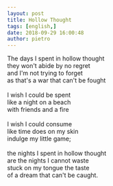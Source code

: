 ```yaml
---
layout: post
title: Hollow Thought
tags: [english,]
date: 2018-09-29 16:00:48
author: pietro
---
```

The days I spent in hollow thought<br/>they won't abide by no regret<br/>and I'm not trying to forget<br/>as that's a war that can't be fought<br/><br/>I wish I could be spent<br/>like a night on a beach<br/>with friends and a fire<br/><br/>I wish I could consume<br/>like time does on my skin<br/>indulge my little game;<br/><br/>the nights I spent in hollow thought<br/>are the nights I cannot waste<br/>stuck on my tongue the taste<br/>of a dream that can't be caught.

